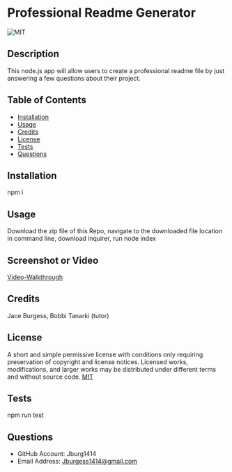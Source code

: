 # Professional Readme Generator
![MIT](https://img.shields.io/badge/license-MIT-brightgreen)

## Description
This node.js app will allow users to create a professional readme file by just answering a few questions about their project.

## Table of Contents

- [Installation](#installation)
- [Usage](#usage)
- [Credits](#credits)
- [License](#license)
- [Tests](#tests)
- [Questions](#questions)

## Installation
npm i

## Usage
Download the zip file of this Repo, navigate to the downloaded file location in command line, download inquirer, run node index

## Screenshot or Video
[Video-Walkthrough]()
## Credits
Jace Burgess, Bobbi Tanarki (tutor)

## License
A short and simple permissive license with conditions only requiring preservation of copyright and license notices. Licensed works, modifications, and larger works may be distributed under different terms and without source code.
[MIT](https://opensource.org/licenses/MIT)

## Tests
npm run test

## Questions
- GitHub Account: Jburg1414
- Email Address: Jburgess1414@gmail.com
